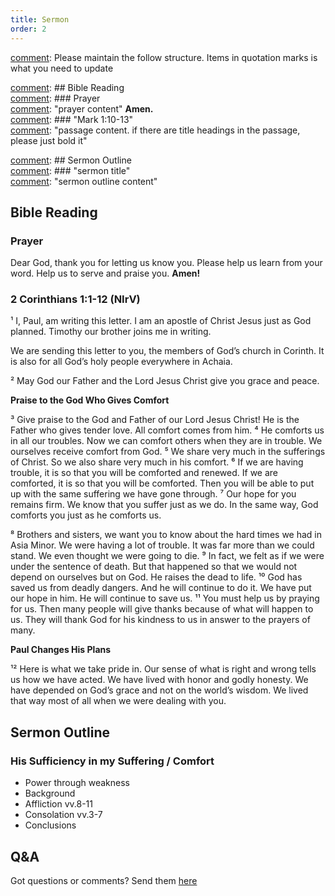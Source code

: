 ```yaml
---
title: Sermon 
order: 2
---
```


[comment]: Please maintain the follow structure. Items in quotation marks is what you need to update

[comment]: ## Bible Reading  
[comment]: ### Prayer  
[comment]: "prayer content"  **Amen.**  
[comment]:  ### "Mark 1:10-13"  
[comment]: "passage content. if there are title headings in the passage, please just bold it"  

[comment]: ## Sermon Outline  
[comment]: ### "sermon title"  
[comment]: "sermon outline content"  

[comment]: ------------------------------------------------------------------------------------
## Bible Reading
### Prayer
Dear God, thank you for letting us know you. Please help us learn from your word. Help us to serve and praise you. **Amen!**

### 2 Corinthians 1:1-12 (NIrV)
¹ I, Paul, am writing this letter. I am an apostle of Christ Jesus just as God planned. Timothy our brother joins me in writing. 

We are sending this letter to you, the members of God’s church in Corinth. It is also for all God’s holy people everywhere in Achaia. 

² May God our Father and the Lord Jesus Christ give you grace and peace. 

**Praise to the God Who Gives Comfort**

³ Give praise to the God and Father of our Lord Jesus Christ! He is the Father who gives tender love. All comfort comes from him. ⁴ He comforts us in all our troubles. Now we can comfort others when they are in trouble. We ourselves receive comfort from God. ⁵ We share very much in the sufferings of Christ. So we also share very much in his comfort. ⁶ If we are having trouble, it is so that you will be comforted and renewed. If we are comforted, it is so that you will be comforted. Then you will be able to put up with the same suffering we have gone through. ⁷ Our hope for you remains firm. We know that you suffer just as we do. In the same way, God comforts you just as he comforts us.

⁸ Brothers and sisters, we want you to know about the hard times we had in Asia Minor. We were having a lot of trouble. It was far more than we could stand. We even thought we were going to die. ⁹ In fact, we felt as if we were under the sentence of death. But that happened so that we would not depend on ourselves but on God. He raises the dead to life. ¹⁰ God has saved us from deadly dangers. And he will continue to do it. We have put our hope in him. He will continue to save us. ¹¹ You must help us by praying for us. Then many people will give thanks because of what will happen to us. They will thank God for his kindness to us in answer to the prayers of many.

**Paul Changes His Plans**

¹² Here is what we take pride in. Our sense of what is right and wrong tells us how we have acted. We have lived with honor and godly honesty. We have depended on God’s grace and not on the world’s wisdom. We lived that way most of all when we were dealing with you.


## Sermon Outline
### His Sufficiency in my Suffering / Comfort
- Power through weakness
- Background
- Affliction vv.8-11
- Consolation vv.3-7
- Conclusions 


## Q&A
Got questions or comments? Send them [here](https://tinyurl.com/SGHACQuestionsAnswers)
